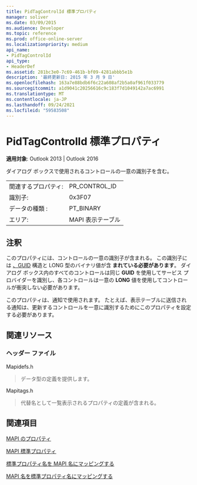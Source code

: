 ```yaml
---
title: PidTagControlId 標準プロパティ
manager: soliver
ms.date: 03/09/2015
ms.audience: Developer
ms.topic: reference
ms.prod: office-online-server
ms.localizationpriority: medium
api_name:
- PidTagControlId
api_type:
- HeaderDef
ms.assetid: 281bc3e0-7c69-461b-bf09-4281abbb5e1b
description: '最終更新日: 2015 年 3 月 9 日'
ms.openlocfilehash: 163a7e88bdb6f6c22a608af2b5a0af961f033779
ms.sourcegitcommit: a1d9041c20256616c9c183f7d1049142a7ac6991
ms.translationtype: MT
ms.contentlocale: ja-JP
ms.lasthandoff: 09/24/2021
ms.locfileid: "59583508"
---
```

# <a name="pidtagcontrolid-canonical-property"></a>PidTagControlId 標準プロパティ

  
  
**適用対象**: Outlook 2013 | Outlook 2016 
  
ダイアログ ボックスで使用されるコントロールの一意の識別子を含む。 
  
|||
|:-----|:-----|
|関連するプロパティ:  <br/> |PR_CONTROL_ID  <br/> |
|識別子:  <br/> |0x3F07  <br/> |
|データの種類 :   <br/> |PT_BINARY  <br/> |
|エリア:  <br/> |MAPI 表示テーブル  <br/> |
   
## <a name="remarks"></a>注釈

このプロパティには、コントロールの一意の識別子が含まれる。 この識別子には [、GUID](guid.md) 構造と LONG 型のバイナリ値が含 **まれている必要があります**。 ダイアログ ボックス内のすべてのコントロールは同じ **GUID** を使用してサービス プロバイダーを識別し、各コントロールは一意の **LONG** 値を使用してコントロールが衝突しない必要があります。 
  
このプロパティは、通知で使用されます。 たとえば、表示テーブルに送信される通知は、更新するコントロールを一意に識別するためにこのプロパティを設定する必要があります。 
  
## <a name="related-resources"></a>関連リソース

### <a name="header-files"></a>ヘッダー ファイル

Mapidefs.h
  
> データ型の定義を提供します。
    
Mapitags.h
  
> 代替名として一覧表示されるプロパティの定義が含まれる。
    
## <a name="see-also"></a>関連項目



[MAPI のプロパティ](mapi-properties.md)
  
[MAPI 標準プロパティ](mapi-canonical-properties.md)
  
[標準プロパティ名を MAPI 名にマッピングする](mapping-canonical-property-names-to-mapi-names.md)
  
[MAPI 名を標準プロパティ名にマッピングする](mapping-mapi-names-to-canonical-property-names.md)

